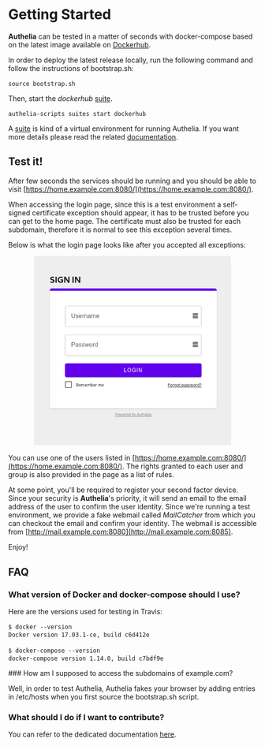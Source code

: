 # Getting Started

**Authelia** can be tested in a matter of seconds with docker-compose based
on the latest image available on [Dockerhub].

In order to deploy the latest release locally, run the following command and
follow the instructions of bootstrap.sh:

    source bootstrap.sh

Then, start the *dockerhub* [suite].

    authelia-scripts suites start dockerhub

A [suite] is kind of a virtual environment for running Authelia.
If you want more details please read the related [documentation](./suites.md).

## Test it!

After few seconds the services should be running and you should be able to
visit [https://home.example.com:8080/](https://home.example.com:8080/).

When accessing the login page, since this is a test environment a
self-signed certificate exception should appear, it has to be trusted
before you can get to the home page.
The certificate must also be trusted for each subdomain, therefore it is
normal to see this exception several times.

Below is what the login page looks like after you accepted all exceptions:

<p align="center">
  <img src="../images/first_factor.png" width="400">
</p>

You can use one of the users listed in [https://home.example.com:8080/](https://home.example.com:8080/).
The rights granted to each user and group is also provided in the page as
a list of rules.

At some point, you'll be required to register your second factor device.
Since your security is **Authelia**'s priority, it will send 
an email to the email address of the user to confirm the user identity.
Since we're running a test environment, we provide a fake webmail called
*MailCatcher* from which you can checkout the email and confirm
your identity.
The webmail is accessible from
[http://mail.example.com:8080](http://mail.example.com:8085).

Enjoy!

## FAQ

### What version of Docker and docker-compose should I use?

Here are the versions used for testing in Travis:

    $ docker --version
    Docker version 17.03.1-ce, build c6d412e

    $ docker-compose --version
    docker-compose version 1.14.0, build c7bdf9e

### How am I supposed to access the subdomains of example.com?

Well, in order to test Authelia, Authelia fakes your browser by adding entries
in /etc/hosts when you first source the bootstrap.sh script.

### What should I do if I want to contribute?

You can refer to the dedicated documentation [here](./build-and-dev.md).

[config.template.yml]: ../config.template.yml
[DockerHub]: https://hub.docker.com/r/clems4ever/authelia/
[suite]: ./suites.md